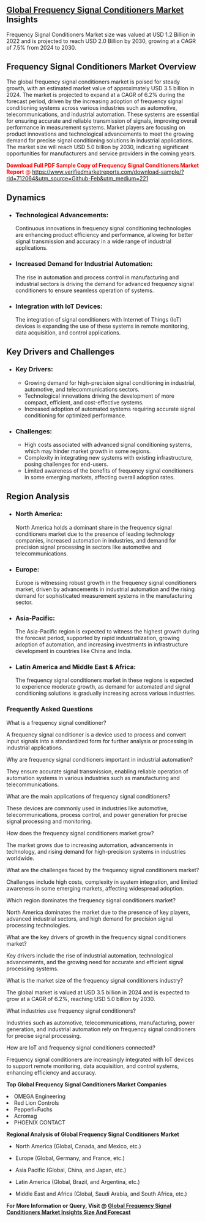 <h2><a href="https://www.verifiedmarketreports.com/download-sample/?rid=712064&amp;utm_source=Github&amp;utm_medium=221" target="_blank">Global Frequency Signal Conditioners Market</a> Insights</h2><p>Frequency Signal Conditioners Market size was valued at USD 1.2 Billion in 2022 and is projected to reach USD 2.0 Billion by 2030, growing at a CAGR of 7.5% from 2024 to 2030.</p><p> <h2>Frequency Signal Conditioners Market Overview</h2> <p>The global frequency signal conditioners market is poised for steady growth, with an estimated market value of approximately USD 3.5 billion in 2024. The market is projected to expand at a CAGR of 6.2% during the forecast period, driven by the increasing adoption of frequency signal conditioning systems across various industries such as automotive, telecommunications, and industrial automation. These systems are essential for ensuring accurate and reliable transmission of signals, improving overall performance in measurement systems. Market players are focusing on product innovations and technological advancements to meet the growing demand for precise signal conditioning solutions in industrial applications. The market size will reach USD 5.0 billion by 2030, indicating significant opportunities for manufacturers and service providers in the coming years. <p><p><span class=""><span style="color: #ff0000;"><strong>Download Full PDF Sample Copy of Frequency Signal Conditioners Market Report</strong> @ </span><a href="https://www.verifiedmarketreports.com/download-sample/?rid=712064&amp;utm_source=Github-Feb&amp;utm_medium=221" target="_blank">https://www.verifiedmarketreports.com/download-sample/?rid=712064&amp;utm_source=Github-Feb&amp;utm_medium=221</a></span></p></p> <h2>Dynamics</h2> <ul> <li><h3>Technological Advancements:</h3> Continuous innovations in frequency signal conditioning technologies are enhancing product efficiency and performance, allowing for better signal transmission and accuracy in a wide range of industrial applications.</li> <li><h3>Increased Demand for Industrial Automation:</h3> The rise in automation and process control in manufacturing and industrial sectors is driving the demand for advanced frequency signal conditioners to ensure seamless operation of systems.</li> <li><h3>Integration with IoT Devices:</h3> The integration of signal conditioners with Internet of Things (IoT) devices is expanding the use of these systems in remote monitoring, data acquisition, and control applications.</li> </ul> <h2>Key Drivers and Challenges</h2> <ul> <li><h3>Key Drivers:</h3> <ul> <li>Growing demand for high-precision signal conditioning in industrial, automotive, and telecommunications sectors.</li> <li>Technological innovations driving the development of more compact, efficient, and cost-effective systems.</li> <li>Increased adoption of automated systems requiring accurate signal conditioning for optimized performance.</li> </ul> </li> <li><h3>Challenges:</h3> <ul> <li>High costs associated with advanced signal conditioning systems, which may hinder market growth in some regions.</li> <li>Complexity in integrating new systems with existing infrastructure, posing challenges for end-users.</li> <li>Limited awareness of the benefits of frequency signal conditioners in some emerging markets, affecting overall adoption rates.</li> </ul> </li> </ul> <h2>Region Analysis</h2> <ul> <li><h3>North America:</h3> North America holds a dominant share in the frequency signal conditioners market due to the presence of leading technology companies, increased automation in industries, and demand for precision signal processing in sectors like automotive and telecommunications.</li> <li><h3>Europe:</h3> Europe is witnessing robust growth in the frequency signal conditioners market, driven by advancements in industrial automation and the rising demand for sophisticated measurement systems in the manufacturing sector.</li> <li><h3>Asia-Pacific:</h3> The Asia-Pacific region is expected to witness the highest growth during the forecast period, supported by rapid industrialization, growing adoption of automation, and increasing investments in infrastructure development in countries like China and India.</li> <li><h3>Latin America and Middle East & Africa:</h3> The frequency signal conditioners market in these regions is expected to experience moderate growth, as demand for automated and signal conditioning solutions is gradually increasing across various industries.</li> </ul> <h3>Frequently Asked Questions</h3> <p>What is a frequency signal conditioner?</p> <p>A frequency signal conditioner is a device used to process and convert input signals into a standardized form for further analysis or processing in industrial applications.</p> <p>Why are frequency signal conditioners important in industrial automation?</p> <p>They ensure accurate signal transmission, enabling reliable operation of automation systems in various industries such as manufacturing and telecommunications.</p> <p>What are the main applications of frequency signal conditioners?</p> <p>These devices are commonly used in industries like automotive, telecommunications, process control, and power generation for precise signal processing and monitoring.</p> <p>How does the frequency signal conditioners market grow?</p> <p>The market grows due to increasing automation, advancements in technology, and rising demand for high-precision systems in industries worldwide.</p> <p>What are the challenges faced by the frequency signal conditioners market?</p> <p>Challenges include high costs, complexity in system integration, and limited awareness in some emerging markets, affecting widespread adoption.</p> <p>Which region dominates the frequency signal conditioners market?</p> <p>North America dominates the market due to the presence of key players, advanced industrial sectors, and high demand for precision signal processing technologies.</p> <p>What are the key drivers of growth in the frequency signal conditioners market?</p> <p>Key drivers include the rise of industrial automation, technological advancements, and the growing need for accurate and efficient signal processing systems.</p> <p>What is the market size of the frequency signal conditioners industry?</p> <p>The global market is valued at USD 3.5 billion in 2024 and is expected to grow at a CAGR of 6.2%, reaching USD 5.0 billion by 2030.</p> <p>What industries use frequency signal conditioners?</p> <p>Industries such as automotive, telecommunications, manufacturing, power generation, and industrial automation rely on frequency signal conditioners for precise signal processing.</p> <p>How are IoT and frequency signal conditioners connected?</p> <p>Frequency signal conditioners are increasingly integrated with IoT devices to support remote monitoring, data acquisition, and control systems, enhancing efficiency and accuracy.</p> </p><p><strong>Top Global Frequency Signal Conditioners Market Companies</strong></p><div data-test-id=""><p><li>OMEGA Engineering</li><li> Red Lion Controls</li><li> Pepperl+Fuchs</li><li> Acromag</li><li> PHOENIX CONTACT</li></p><div><strong>Regional Analysis of&nbsp;Global Frequency Signal Conditioners Market</strong></div><ul><li dir="ltr"><p dir="ltr">North America&nbsp;(Global, Canada, and Mexico, etc.)</p></li><li dir="ltr"><p dir="ltr">Europe (Global, Germany, and France, etc.)</p></li><li dir="ltr"><p dir="ltr">Asia Pacific&nbsp;(Global, China, and Japan, etc.)</p></li><li dir="ltr"><p dir="ltr">Latin America&nbsp;(Global, Brazil, and Argentina, etc.)</p></li><li dir="ltr">Middle East and Africa&nbsp;(Global, Saudi Arabia, and South Africa, etc.)</li></ul><p><strong>For More Information or Query, Visit @&nbsp;</strong><strong><a href="https://www.verifiedmarketreports.com/product/frequency-signal-conditioners-market/?utm_source=Github&amp;utm_medium=221" target="_blank">Global Frequency Signal Conditioners Market Insights Size And Forecast</a></strong></p></div>
